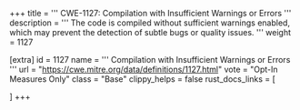 +++
title = '''
CWE-1127: Compilation with Insufficient Warnings or Errors
'''
description	= '''
The code is compiled without sufficient warnings enabled, which may prevent the detection of subtle bugs or quality issues.
'''
weight = 1127

[extra]
id = 1127
name = '''
Compilation with Insufficient Warnings or Errors
'''
url = "https://cwe.mitre.org/data/definitions/1127.html"
vote = "Opt-In Measures Only"
class = "Base"
clippy_helps = false
rust_docs_links = [
	
]
+++
